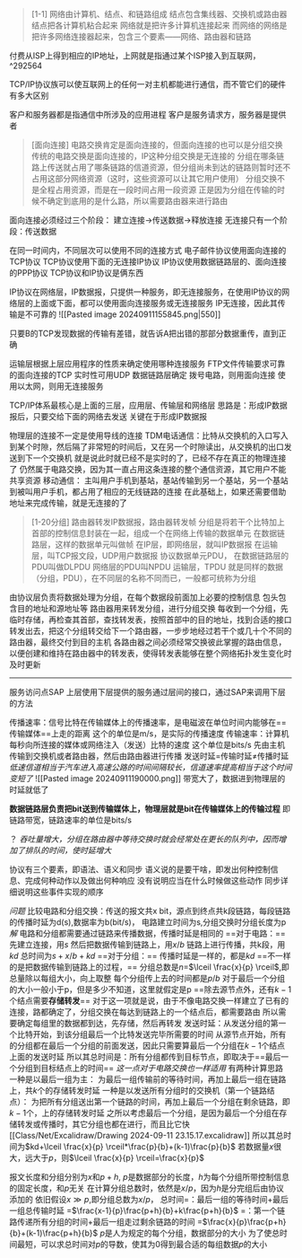 
> [1-1]
> 网络由计算机、结点、和链路组成
> 	结点包含集线器、交换机或路由器
> 		结点把各计算机粘合起来
> 网络就是把许多计算机连接起来
> 而网络的网络是把许多网络连接器起来，包含三个要素——网络、路由器和链路

付费从ISP上得到相应的IP地址，上网就是指通过某个ISP接入到互联网，
^292564


TCP/IP协议族可以使互联网上的任何一对主机都能进行通信，而不管它们的硬件有多大区别

客户和服务器都是指通信中所涉及的应用进程
	客户是服务请求方，服务器是提供者



> [面向连接]
> 电路交换肯定是面向连接的，但面向连接的也可以是分组交换
> 传统的电路交换是面向连接的，IP这种分组交换是无连接的
> 	分组在哪条链路上传送就占用了哪条链路的信道资源，但分组尚未到达的链路则暂时还不占用这部分网络资源（这时，这些资源可以让其它用户使用）
> 			分组交换不是全程占用资源，而是在一段时间占用一段资源
> 				正是因为分组在传输的时候不确定到底用的是什么路，所以需要路由器来进行路由

	

面向连接必须经过三个阶段：
	建立连接->传送数据->释放连接
无连接只有一个阶段：传送数据

在同一时间内，不同层次可以使用不同的连接方式
	电子邮件协议使用面向连接的TCP协议
	TCP协议使用下面的无连接IP协议
	IP协议使用数据链路层的、面向连接的PPP协议
			TCP协议和IP协议是俩东西


IP协议在网络层，IP数据报，只提供一种服务，即无连接服务，在使用IP协议的网络层的上面或下面，都可以使用面向连接服务或无连接服务
IP无连接，因此其传输是不可靠的
![[Pasted image 20240911155845.png|550]]

只要B的TCP发现数据的传输有差错，就告诉A把出错的那部分数据重传，直到正确


运输层根据上层应用程序的性质来确定使用哪种连接服务
	FTP文件传输要求可靠的面向连接的TCP
	实时性可用UDP
数据链路层确定
	拨号电路，则用面向连接
	使用以太网，则用无连接服务

TCP/IP体系最核心是上面的三层，应用层、传输层和网络层
	思路是：形成IP数据报后，只要交给下面的网络去发送
		关键在于形成IP数据报



物理层的连接不一定是使用导线的连接
TDM电话通信：比特从交换机的入口写入到某个时隙，然后隔了非常短的时间后，又在另一个时隙读出，从交换机的出口发送到下一个交换机
	就是说此时就已经不是实时的了，已经不存在真正的物理连接了
			仍然属于电路交换，因为其一直占用这条连接的整个通信资源，其它用户不能共享资源
	移动通信：
		主叫用户手机到基站，基站传输到另一个基站，另一个基站到被叫用户手机，都占用了相应的无线链路的连接
	在此基础上，如果还需要借助地址来完成传输，就是无连接的了



> [1-20分组]
>路由器转发IP数据报，路由器转发帧
分组是将若干个比特加上首部的控制信息封装在一起，组成一个在网络上传输的数据单元
	在数据链路层，这样的数据单元叫做帧
	在IP层，即网络层，就叫IP数据报
	在运输层，叫TCP报文段，UDP用户数据报
协议数据单元PDU，
	在数据链路层的PDU叫做DLPDU
	网络层的PDU叫NPDU
	运输层，TPDU
就是同样的数据（分组，PDU），在不同层的名称不同而已，一般都可统称为分组

由协议层负责将数据处理为分组，在每个数据段前面加上必要的控制信息
	包头包含目的地址和源地址等
路由器用来转发分组，进行分组交换
	每收到一个分组，先临时存储，再检查其首部，查找转发表，按照首部中的目的地址，找到合适的接口转发出去，把这个分组转交给下一个路由器，一步步地经过若干个或几十个不同的路由器，最终交付到目的主机
		各路由器之间必须经常交换彼此掌握的路由信息，以便创建和维持在路由器中的转发表，使得转发表能够在整个网络拓扑发生变化时及时更新


---

服务访问点SAP
	上层使用下层提供的服务通过层间的接口，通过SAP来调用下层的方法


传播速率：信号比特在传输媒体上的传播速率，是电磁波在单位时间内能够在==传输媒体==上走的距离
	这个的单位是m/s，是实际的传播速度
传输速率：计算机每秒向所连接的媒体或网络注入（发送）比特的速度
	这个单位是bits/s
先由主机传输到交换机或者路由器，然后由路由器进行传播
	发送时延=传输时延≠传播时延
*低速信道相当于汽车进入高速公路的时间间隔较长，信道速率提高相当于这个时间变短了*
![[Pasted image 20240911190000.png]]
带宽大了，数据进到物理层的时延就低了

**数据链路层负责把bit送到传输媒体上，物理层就是bit在传输媒体上的传输过程**
	即链路带宽，链路速率的单位是bits/s


？
*吞吐量增大，分组在路由器中等待交换时就会经常处在更长的队列中，因而增加了排队的时间，使时延增大*


协议有三个要素，即语法、语义和同步
	语义说的是要干啥，即发出何种控制信息、完成何种动作以及做出何种响应
		没有说明应当在什么时候做这些动作
	同步详细说明这些事件实现的顺序


*问题*
比较电路和分组交换：传送的报文共x bit，源点到终点共k段链路，每段链路的传播时延为d(s),数据率为b(bit/s)，
电路建立时间为s,分组交换时分组长度为p
*解*
电路和分组都需要通过链路来传播数据，传播时延是相同的
==对于电路：==
	先建立连接，用$s$
	然后把数据传输到链路上，用$x/b$
	链路上进行传播，共k段，用$kd$
总时间为$s+x/b+kd$
==对于分组：==
	传播时延是一样的，都是$kd$
	==不一样的是把数据传输到链路上的过程，==
		分组总数是$n=$$\lceil \frac{x}{p} \rceil$,即总量除以每组大小，向上取整
		每个分组传上去的时间都是$p/b$
			对于最后一个分组的大小一般小于p，但是多少不知道，这里就假定是p
		==除去源节点外，还有$k-1$个结点需要**存储转发**==
			对于这一项就是说，由于不像电路交换一样建立了已有的连接，路都确定了，分组交换在每达到链路上的一个结点后，都需要路由
				所以需要确定每组里的数据都到达，先存储，然后再转发
	发送时延：从发送分组的第一个比特开始，到该分组最后一个比特发送完毕所需要的时间
		从源节点开始，所有的分组都在最后一个分组的前面发送，因此只需要算最后一个分组在$k-1$个结点上面的发送时延
所以其总时间是：所有分组都传到目标节点，即取决于==最后一个分组到目标结点上的时间==
	*这一点对于电路交换也一样适用*
	有两种计算思路
		一种是以最后一组为主：
			为最后一组传输前的等待时间，再加上最后一组在链路上，共$k$个的存储转发时延
		一种是以发送所有分组时的交换机（第一个链路结点）：
			为把所有分组送出第一个链路的时间，再加上最后一个分组在剩余链路，即$k-1$个，上的存储转发时延
	之所以考虑最后一个分组，是因为最后一个分组在存储转发或传播时，其它分组也都在进行，而且比它快
[[Class/Net/Excalidraw/Drawing 2024-09-11 23.15.17.excalidraw]]
所以其总时间为$kd+\lceil \frac{x}{p} \rceil*\frac{p}{b}+(k-1)\frac{p}{b}$
若数据量$x$很大，远大于$p$，则$\lceil \frac{x}{p} \rceil=\frac{x}{p}$

报文长度和分组分别为$x$和$p+h$,
	$p$是数据部分的长度，$h$为每个分组所带控制信息的固定长度，和$p$无关
在计算分组总数时，依然是$x/p$，因为$h$是分完组后由协议添加的
依旧假设$x\gg p$,即分组总数为$x/p$，
总时间=：最后一组的等待时间+最后一组总传输时延
		=$\frac{x-1}{p}\frac{p+h}{b}+k\frac{p+h}{b}$
	=：第一个链路传递所有分组的时间+最后一组走过剩余链路的时间
		=$\frac{x}{p}\frac{p+h}{b}+(k-1)\frac{p+h}{b}$
$p$是人为规定的每个分组，数据部分的大小
为了使总时间最短，可以求总时间对$p$的导数，使其为0得到最合适的每组数据$p$的大小

